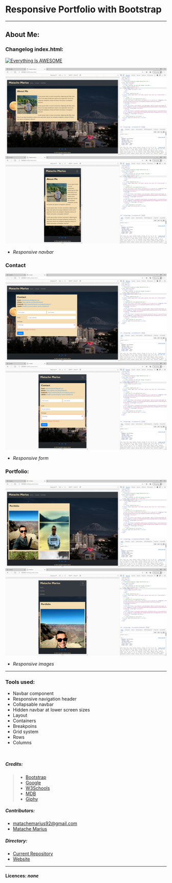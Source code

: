 # Responsive Portfolio with Bootstrap



___
## About Me:
### Changelog index.html:



[![Everything Is AWESOME](https://yt-embed.herokuapp.com/embed?v=dv7CWyERvV0&ab)](https://www.youtube.com/watch?v=dv7CWyERvV0&ab_channel=pokerchampion "Everything Is AWESOME")

![Home test <768px](./Assets/8.png)
![Home test <768px](./Assets/7.png)


* _Responsive navbar_

### Contact
![Home test <768px](./Assets/6.png)
![Home test <768px](./Assets/10.png)

* _Responsive form_

### Portfolio:
![Home test <768px](./Assets/9.png)
![Home test <768px](./Assets/11.png)


* _Responsive images_
---
### Tools used:
* Navbar component
* Responsive navigation header
* Collapsable navbar
* Hidden navbar at lower screen sizes
* Layout
* Containers
* Breakpoins
* Grid system
* Rows
* Columns

<br>



##### Credits:
>* [Bootstrap](https://getbootstrap.com/)
>* [Google](https://www.google.com/)
>* [W3Schools](https://www.w3schools.com/)
>* [MDB](https://mdbootstrap.com/)
>* [Giphy](https://giphy.com/)

##### Contributors:

* matachemarius92@gmail.com
* [Matache Marius](https://github.com/MatacheMarius)
##### Directory:
* [Current Repository](https://github.com/MatacheMarius/H2_Bootstrap_Portfolio)
* [Website](https://matachemarius.github.io/H2_Bootstrap_Portfolio/.)
---
#### Licences: **_none_**
